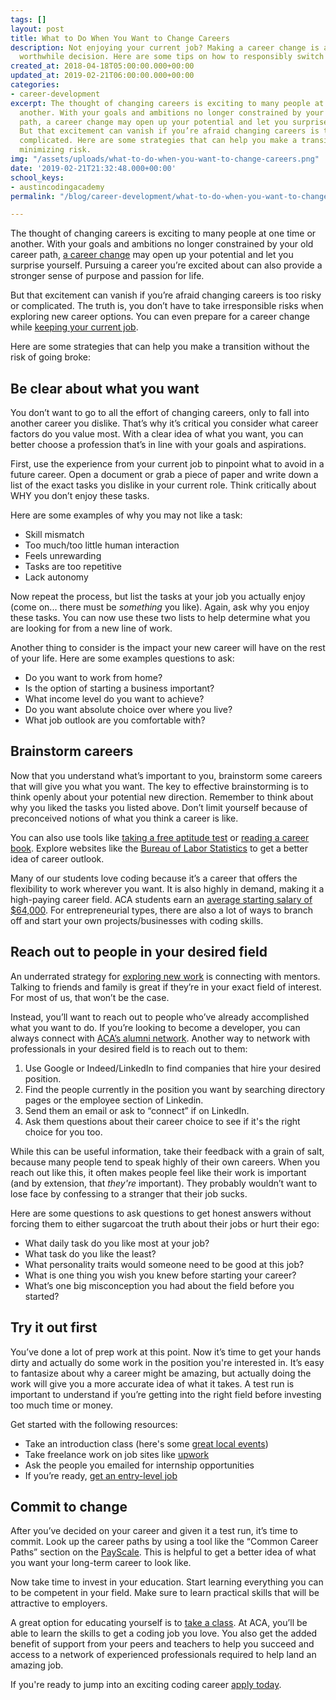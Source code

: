 ```yaml
---
tags: []
layout: post
title: What to Do When You Want to Change Careers
description: Not enjoying your current job? Making a career change is a scary but
  worthwhile decision. Here are some tips on how to responsibly switch careers.
created_at: 2018-04-18T05:00:00.000+00:00
updated_at: 2019-02-21T06:00:00.000+00:00
categories:
- career-development
excerpt: The thought of changing careers is exciting to many people at one time or
  another. With your goals and ambitions no longer constrained by your old career
  path, a career change may open up your potential and let you surprise yourself.
  But that excitement can vanish if you’re afraid changing careers is too risky or
  complicated. Here are some strategies that can help you make a transition while
  minimizing risk.
img: "/assets/uploads/what-to-do-when-you-want-to-change-careers.png"
date: '2019-02-21T21:32:48.000+00:00'
school_keys:
- austincodingacademy
permalink: "/blog/career-development/what-to-do-when-you-want-to-change-careers"

---
```

The thought of changing careers is exciting to many people at one time or another. With your goals and ambitions no longer constrained by your old career path, [a career change](https://austincodingacademy.com/blog/5-signs-you-need-to-change-careers) may open up your potential and let you surprise yourself. Pursuing a career you’re excited about can also provide a stronger sense of purpose and passion for life.

But that excitement can vanish if you’re afraid changing careers is too risky or complicated. The truth is, you don’t have to take irresponsible risks when exploring new career options. You can even prepare for a career change while [keeping your current job](https://austincodingacademy.com/courses/).

Here are some strategies that can help you make a transition without the risk of going broke:

## Be clear about what you want

You don’t want to go to all the effort of changing careers, only to fall into another career you dislike. That’s why it’s critical you consider what career factors do you value most. With a clear idea of what you want, you can better choose a profession that’s in line with your goals and aspirations.

First, use the experience from your current job to pinpoint what to avoid in a future career. Open a document or grab a piece of paper and write down a list of the exact tasks you dislike in your current role. Think critically about WHY you don’t enjoy these tasks.

Here are some examples of why you may not like a task:

* Skill mismatch
* Too much/too little human interaction
* Feels unrewarding
* Tasks are too repetitive
* Lack autonomy

Now repeat the process, but list the tasks at your job you actually enjoy (come on... there must be _something_ you like). Again, ask why you enjoy these tasks. You can now use these two lists to help determine what you are looking for from a new line of work.

Another thing to consider is the impact your new career will have on the rest of your life. Here are some examples questions to ask:

* Do you want to work from home?
* Is the option of starting a business important?
* What income level do you want to achieve?
* Do you want absolute choice over where you live?
* What job outlook are you comfortable with?

## Brainstorm careers

Now that you understand what’s important to you, brainstorm some careers that will give you what you want. The key to effective brainstorming is to think openly about your potential new direction. Remember to think about why you liked the tasks you listed above. Don’t limit yourself because of preconceived notions of what you think a career is like.

You can also use tools like [taking a free aptitude test](https://www.thebalance.com/free-career-aptitude-tests-2059813) or [reading a career book](https://www.themuse.com/advice/8-brilliant-books-that-will-lead-you-to-your-dream-job). Explore websites like the [Bureau of Labor Statistics](https://www.bls.gov/ooh/) to get a better idea of career outlook.

Many of our students love coding because it’s a career that offers the flexibility to work wherever you want. It is also highly in demand, making it a high-paying career field. ACA students earn an [average starting salary of $64,000](https://www.switchup.org/bootcamps/austin-coding-academy). For entrepreneurial types, there are also a lot of ways to branch off and start your own projects/businesses with coding skills.

## Reach out to people in your desired field

An underrated strategy for [exploring new work](https://austincodingacademy.com/blog/5-ways-to-get-a-job-as-a-web-developer-in-austins-tech-industry) is connecting with mentors. Talking to friends and family is great if they’re in your exact field of interest. For most of us, that won’t be the case.

Instead, you’ll want to reach out to people who’ve already accomplished what you want to do. If you’re looking to become a developer, you can always connect with [ACA’s alumni network](https://angel.co/austin-coding-academy-1). Another way to network with professionals in your desired field is to reach out to them:

1. Use Google or Indeed/LinkedIn to find companies that hire your desired position.
2. Find the people currently in the position you want by searching directory pages or the employee section of Linkedin.
3. Send them an email or ask to “connect” if on LinkedIn.
4. Ask them questions about their career choice to see if it's the right choice for you too.

While this can be useful information, take their feedback with a grain of salt, because many people tend to speak highly of their own careers. When you reach out like this, it often makes people feel like their work is important (and by extension, that _they're_ important). They probably wouldn’t want to lose face by confessing to a stranger that their job sucks.

Here are some questions to ask questions to get honest answers without forcing them to either sugarcoat the truth about their jobs or hurt their ego:

* What daily task do you like most at your job?
* What task do you like the least?
* What personality traits would someone need to be good at this job?
* What is one thing you wish you knew before starting your career?
* What’s one big misconception you had about the field before you started?

## Try it out first

You’ve done a lot of prep work at this point. Now it’s time to get your hands dirty and actually do some work in the position you're interested in. It’s easy to fantasize about why a career might be amazing, but actually doing the work will give you a more accurate idea of what it takes. A test run is important to understand if you’re getting into the right field before investing too much time or money.

Get started with the following resources:

* Take an introduction class (here's some [great local events](https://www.eventbrite.com/o/austin-coding-academy-10937668459))
* Take freelance work on job sites like [upwork](https://www.upwork.com/)
* Ask the people you emailed for internship opportunities
* If you’re ready, [get an entry-level job](https://austincodingacademy.com/blog/blog/2017/05/26/20-tips-for-landing-your-first-job-in-web-development)

## Commit to change

After you’ve decided on your career and given it a test run, it’s time to commit. Look up the career paths by using a tool like the “Common Career Paths” section on the [PayScale](https://www.payscale.com/research/US/Job=Web_Developer/Salary). This is helpful to get a better idea of what you want your long-term career to look like.

Now take time to invest in your education. Start learning everything you can to be competent in your field. Make sure to learn practical skills that will be attractive to employers.

A great option for educating yourself is to [take a class](https://austincodingacademy.com/apply/). At ACA, you’ll be able to learn the skills to get a coding job you love. You also get the added benefit of support from your peers and teachers to help you succeed and access to a network of experienced professionals required to help land an amazing job.

If you're ready to jump into an exciting coding career [apply today](https://austincodingacademy.com/apply/).